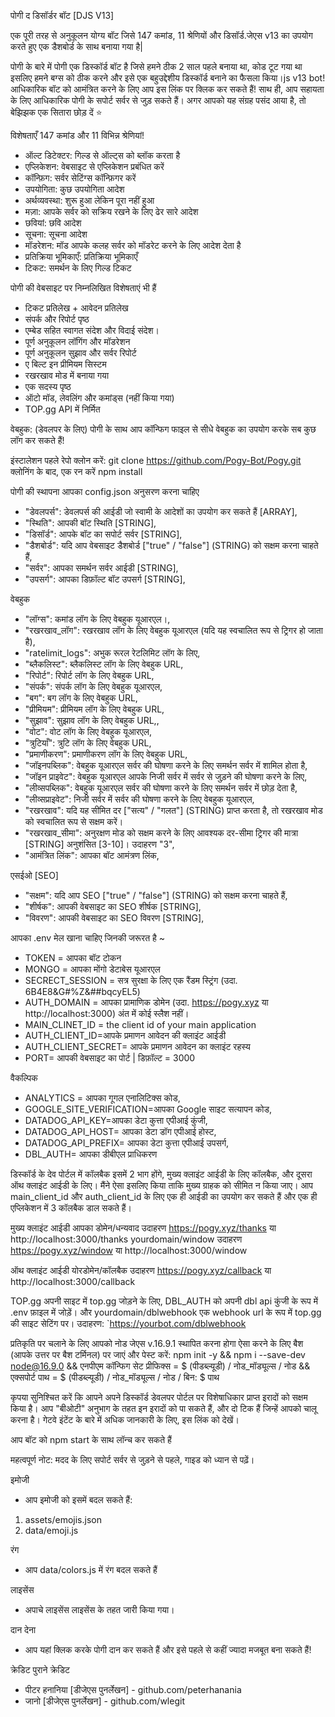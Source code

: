पोगी द डिसॉर्डर बॉट [DJS V13]

एक पूरी तरह से अनुकूलन योग्य बॉट जिसे 147 कमांड, 11 श्रेणियों और डिसॉर्ड.जेएस v13 का उपयोग करते हुए एक डैशबोर्ड के साथ बनाया गया है|

पोगी के बारे में
पोगी एक डिस्कॉर्ड बॉट है जिसे हमने ठीक 2 साल पहले बनाया था, कोड टूट गया था इसलिए हमने बग्स को ठीक करने और इसे एक बहुउद्देशीय डिस्कॉर्ड बनाने का फैसला किया।js v13 bot! आधिकारिक बॉट को आमंत्रित करने के लिए आप इस लिंक पर क्लिक कर सकते हैं! साथ ही, आप सहायता के लिए आधिकारिक पोगी के सपोर्ट सर्वर से जुड़ सकते हैं।
अगर आपको यह संग्रह पसंद आया है, तो बेझिझक एक सितारा छोड़ दें ⭐

विशेषताएँ
147 कमांड और 11 विभिन्न श्रेणियां!
- ऑल्ट डिटेक्टर: गिल्ड से ऑल्ट्स को ब्लॉक करता है
- एप्लिकेशन: वेबसाइट से एप्लिकेशन प्रबंधित करें
- कॉन्फ़िग: सर्वर सेटिंग्स कॉन्फ़िगर करें
- उपयोगिता: कुछ उपयोगिता आदेश
- अर्थव्यवस्था: शुरू हुआ लेकिन पूरा नहीं हुआ
- मज़ा: आपके सर्वर को सक्रिय रखने के लिए ढेर सारे आदेश
- छवियां: छवि आदेश
- सूचना: सूचना आदेश
- मॉडरेशन: मॉड आपके कलह सर्वर को मॉडरेट करने के लिए आदेश देता है
- प्रतिक्रिया भूमिकाएँ: प्रतिक्रिया भूमिकाएँ
- टिकट: समर्थन के लिए गिल्ड टिकट

पोगी की वेबसाइट पर निम्नलिखित विशेषताएं भी हैं

- टिकट प्रतिलेख + आवेदन प्रतिलेख
- संपर्क और रिपोर्ट पृष्ठ
- एम्बेड सहित स्वागत संदेश और विदाई संदेश।
- पूर्ण अनुकूलन लॉगिंग और मॉडरेशन
- पूर्ण अनुकूलन सुझाव और सर्वर रिपोर्ट
- ए बिल्ट इन प्रीमियम सिस्टम
- रखरखाव मोड में बनाया गया
- एक सदस्य पृष्ठ
- ऑटो मॉड, लेवलिंग और कमांड्स (नहीं किया गया)
- TOP.gg API में निर्मित

वेबहुक: (डेवलपर के लिए) पोगी के साथ आप कॉन्फिग फाइल से सीधे वेबहुक का उपयोग करके सब कुछ लॉग कर सकते हैं!

इंस्टालेशन
पहले रेपो क्लोन करें: git clone https://github.com/Pogy-Bot/Pogy.git
क्लोनिंग के बाद, एक रन करें npm install

पोगी की स्थापना
आपका config.json अनुसरण करना चाहिए

- "डेवलपर्स": डेवलपर्स की आईडी जो स्वामी के आदेशों का उपयोग कर सकते हैं [ARRAY],
- "स्थिति": आपकी बॉट स्थिति [STRING],
- "डिसॉर्ड": आपके बॉट का सपोर्ट सर्वर [STRING],
- "डैशबोर्ड": यदि आप वेबसाइट डैशबोर्ड ["true" / "false"] (STRING) को सक्षम करना चाहते हैं,
- "सर्वर": आपका समर्थन सर्वर आईडी [STRING],
- "उपसर्ग": आपका डिफ़ॉल्ट बॉट उपसर्ग [STRING],

वेबहुक
- "लॉग्स": कमांड लॉग के लिए वेबहुक यूआरएल।,
- "रखरखाव_लॉग": रखरखाव लॉग के लिए वेबहुक यूआरएल (यदि यह स्वचालित रूप से ट्रिगर हो जाता है),
- "ratelimit_logs": अभुक रूरल रेटलिमिट लॉग के लिए,
- "ब्लैकलिस्ट": ब्लैकलिस्ट लॉग के लिए वेबहुक URL,
- "रिपोर्ट": रिपोर्ट लॉग के लिए वेबहुक URL,
- "संपर्क": संपर्क लॉग के लिए वेबहुक यूआरएल,
- "बग": बग लॉग के लिए वेबहुक URL,
- "प्रीमियम": प्रीमियम लॉग के लिए वेबहुक URL, 
- "सुझाव": सुझाव लॉग के लिए वेबहुक URL,,
- "वोट": वोट लॉग के लिए वेबहुक यूआरएल,
- "त्रुटियाँ": त्रुटि लॉग के लिए वेबहुक URL,
- "प्रमाणीकरण": प्रमाणीकरण लॉग के लिए वेबहुक URL,
- "जॉइनपब्लिक": वेबहुक यूआरएल सर्वर की घोषणा करने के लिए समर्थन सर्वर में शामिल होता है,
- "जॉइन प्राइवेट": वेबहुक यूआरएल आपके निजी सर्वर में सर्वर से जुड़ने की घोषणा करने के लिए,
- "लीव्सपब्लिक": वेबहुक यूआरएल सर्वर की घोषणा करने के लिए समर्थन सर्वर में छोड़ देता है,
- "लीव्सप्राइवेट": निजी सर्वर में सर्वर की घोषणा करने के लिए वेबहुक यूआरएल,
- "रखरखाव": यदि यह सीमित दर ["सत्य" / "गलत"] (STRING) प्राप्त करता है, तो रखरखाव मोड को स्वचालित रूप से सक्षम करें।
- "रखरखाव_सीमा": अनुरक्षण मोड को सक्षम करने के लिए आवश्यक दर-सीमा ट्रिगर की मात्रा [STRING] अनुशंसित [3-10]। उदाहरण "3",
- "आमंत्रित लिंक": आपका बॉट आमंत्रण लिंक,

एसईओ [SEO]
- "सक्षम": यदि आप SEO ["true" / "false"] (STRING) को सक्षम करना चाहते हैं,
- "शीर्षक": आपकी वेबसाइट का SEO शीर्षक [STRING],
- "विवरण": आपकी वेबसाइट का SEO विवरण [STRING],

आपका .env मेल खाना चाहिए
जिनकी जरूरत है ~

- TOKEN = आपका बॉट टोकन
- MONGO = आपका मोंगो डेटाबेस यूआरएल
- SECRECT_SESSION = सत्र सुरक्षा के लिए एक रैंडम स्ट्रिंग (उदा. 6B4E8&G#%Z&##bqcyEL5)
- AUTH_DOMAIN = आपका प्रामाणिक डोमेन (उदा. https://pogy.xyz या http://localhost:3000) अंत में कोई स्लैश नहीं।
- MAIN_CLINET_ID = the client id of your main application
- AUTH_CLIENT_ID=आपके प्रमाणन आवेदन की क्लाइंट आईडी
- AUTH_CLIENT_SECRET= आपके प्रमाणन आवेदन का क्लाइंट रहस्य
- PORT= आपकी वेबसाइट का पोर्ट | डिफ़ॉल्ट = 3000

वैकल्पिक
- ANALYTICS = आपका गूगल एनालिटिक्स कोड,
- GOOGLE_SITE_VERIFICATION=आपका Google साइट सत्यापन कोड,
- DATADOG_API_KEY=आपका डेटा कुत्ता एपीआई कुंजी,
- DATADOG_API_HOST= आपका डेटा डॉग एपीआई होस्ट,
- DATADOG_API_PREFIX= आपका डेटा कुत्ता एपीआई उपसर्ग,
- DBL_AUTH= आपका डीबीएल प्राधिकरण

डिस्कॉर्ड के देव पोर्टल में कॉलबैक इसमें 2 भाग होंगे, मुख्य क्लाइंट आईडी के लिए कॉलबैक, और दूसरा ऑथ क्लाइंट आईडी के लिए। मैंने ऐसा इसलिए किया ताकि मुख्य ग्राहक को सीमित न किया जाए। आप main_client_id और auth_client_id के लिए एक ही आईडी का उपयोग कर सकते हैं और एक ही एप्लिकेशन में 3 कॉलबैक डाल सकते हैं।

मुख्य क्लाइंट आईडी आपका डोमेन/धन्यवाद उदाहरण https://pogy.xyz/thanks या http://localhost:3000/thanks yourdomain/window उदाहरण https://pogy.xyz/window या http://localhost:3000/window

ऑथ क्लाइंट आईडी योरडोमेन/कॉलबैक उदाहरण https://pogy.xyz/callback या http://localhost:3000/callback

TOP.gg अपनी साइट में top.gg जोड़ने के लिए, DBL_AUTH को अपनी dbl api कुंजी के रूप में .env फ़ाइल में जोड़ें। और yourdomain/dblwebhook एक webhook url के रूप में top.gg की साइट सेटिंग पर। उदाहरण: `https://yourbot.com/dblwebhook

प्रतिकृति पर चलाने के लिए आपको नोड जेएस v.16.9.1 स्थापित करना होगा ऐसा करने के लिए बैश (आपके उत्तर पर बैश टर्मिनल) पर जाएं और पेस्ट करें: npm init -y && npm i --save-dev node@16.9.0 && एनपीएम कॉन्फिग सेट प्रीफिक्स = $ (पीडब्ल्यूडी) / नोड_मॉड्यूल्स / नोड && एक्सपोर्ट पाथ = $ (पीडब्ल्यूडी) / नोड_मॉड्यूल्स / नोड / बिन: $ पाथ

कृपया सुनिश्चित करें कि आपने अपने डिस्कॉर्ड डेवलपर पोर्टल पर विशेषाधिकार प्राप्त इरादों को सक्षम किया है। आप "बीओटी" अनुभाग के तहत इन इरादों को पा सकते हैं, और दो टिक हैं जिन्हें आपको चालू करना है। गेटवे इंटेंट के बारे में अधिक जानकारी के लिए, इस लिंक को देखें।

आप बॉट को npm start के साथ लॉन्च कर सकते हैं

महत्वपूर्ण नोट: मदद के लिए सपोर्ट सर्वर से जुड़ने से पहले, गाइड को ध्यान से पढ़ें।

इमोजी
- आप इमोजी को इसमें बदल सकते हैं:
 1. assets/emojis.json
 2. data/emoji.js

रंग
- आप data/colors.js में रंग बदल सकते हैं

लाइसेंस
- अपाचे लाइसेंस लाइसेंस के तहत जारी किया गया।

दान देना
- आप यहां क्लिक करके पोगी दान कर सकते हैं और इसे पहले से कहीं ज्यादा मजबूत बना सकते हैं!

क्रेडिट
पुराने क्रेडिट 

- पीटर हनानिया [डीजेएस पुनर्लेखन] - github.com/peterhanania
- जानो [डीजेएस पुनर्लेखन] - github.com/wlegit
